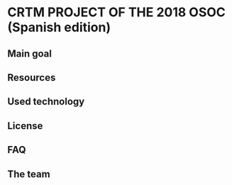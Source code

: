 # CRTM PROJECT OF THE 2018 OSOC (Spanish edition)    

## Main goal

## Resources

## Used technology

## License

## FAQ

## The team
